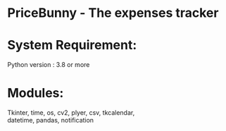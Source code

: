 # PriceBunny - The expenses tracker



# System Requirement:
Python version : 3.8 or more

# Modules:
Tkinter, 
time, 
os, 
cv2, 
plyer, 
csv, 
tkcalendar,  
datetime, 
pandas, 
notification



